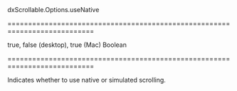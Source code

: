 <!--id-->dxScrollable.Options.useNative<!--/id-->
===========================================================================
<!--default-->true, false (desktop), true (Mac)<!--/default-->
<!--type-->Boolean<!--/type-->
===========================================================================

<!--shortDescription-->
Indicates whether to use native or simulated scrolling.
<!--/shortDescription-->

<!--fullDescription-->

<!--/fullDescription-->